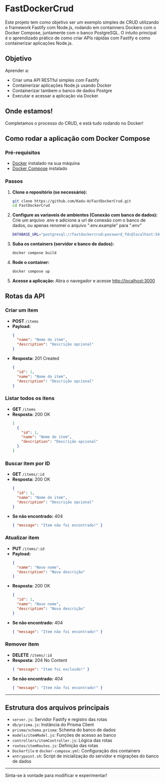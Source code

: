 # FastDockerCrud

Este projeto tem como objetivo ser um exemplo simples de CRUD utilizando o framework Fastify com Node.js, rodando em containners Dockers com o Docker Compose, juntamente com o banco PostgreSQL. O intuito principal é o aprendizado prático de como criar APIs rápidas com Fastify e como containerizar aplicações Node.js.

## Objetivo

Aprender a:
- Criar uma API RESTful simples com Fastify
- Containerizar aplicações Node.js usando Docker
- Containerizar tambem o banco de dados Postgre
- Executar e acessar a aplicação via Docker

## Onde estamos!
Completamos o processo do CRUD, e está tudo rodando no Docker!

## Como rodar a aplicação com Docker Compose

### Pré-requisitos
- [Docker](https://www.docker.com/) instalado na sua máquina
- [Docker Compose](https://docs.docker.com/compose/) instalado

### Passos

1. **Clone o repositório (se necessário):**
   ```sh
   git clone https://github.com/Kadu-H/FastDockerCrud.git
   cd FastDockerCrud
   ```

2. **Configure as variaveis de ambientes (Conexão com banco de dados):**
   Crie um arquivo .env e adicione a url de conexão com o banco de dados, ou apenas renomei o arquivo ".env.example" para ".env"
   ```sh
   DATABASE_URL="postgresql://fastdockercrud:password_fdc@localhost:5432/polls?schema=public"

   ```

3. **Suba os containers (servidor e banco de dados):**
   ```sh
   docker compose build
   ```

4. **Rode o container:**
   ```sh
   docker compose up
   ```

5. **Acesse a aplicação:**
   Abra o navegador e acesse [http://localhost:3000](http://localhost:3000)

## Rotas da API

### Criar um item
- **POST** `/items`
- **Payload:**
  ```json
  {
    "name": "Nome do item",
    "description": "Descrição opcional"
  }
  ```
- **Resposta:** 201 Created  
  ```json
  {
    "id": 1,
    "name": "Nome do item",
    "description": "Descrição opcional"
  }
  ```

### Listar todos os itens
- **GET** `/items`
- **Resposta:** 200 OK  
  ```json
  [
    {
      "id": 1,
      "name": "Nome do item",
      "description": "Descrição opcional"
    }
  ]
  ```

### Buscar item por ID
- **GET** `/items/:id`
- **Resposta:** 200 OK  
  ```json
  {
    "id": 1,
    "name": "Nome do item",
    "description": "Descrição opcional"
  }
  ```
- **Se não encontrado:** 404  
  ```json
  { "message": "Item não foi encontrado!" }
  ```

### Atualizar item
- **PUT** `/items/:id`
- **Payload:**
  ```json
  {
    "name": "Novo nome",
    "description": "Nova descrição"
  }
  ```
- **Resposta:** 200 OK  
  ```json
  {
    "id": 1,
    "name": "Novo nome",
    "description": "Nova descrição"
  }
  ```
- **Se não encontrado:** 404  
  ```json
  { "message": "Item não foi encontrado!" }
  ```

### Remover item
- **DELETE** `/items/:id`
- **Resposta:** 204 No Content  
  ```json
  { "message": "Item foi excluido!" }
  ```
- **Se não encontrado:** 404  
  ```json
  { "message": "Item não foi encontrado!" }
  ```

---

## Estrutura dos arquivos principais

- `server.js`: Servidor Fastify e registro das rotas
- `db/prisma.js`: Instância do Prisma Client
- `prisma/schema.prisma`: Schema do banco de dados
- `models/itemModel.js`: Funções de acesso ao banco
- `controllers/itemController.js`: Lógica das rotas
- `routes/itemRoutes.js`: Definição das rotas
- `Dockerfile` e `docker-compose.yml`: Configuração dos containers
- `entrypoint.sh`: Script de inicialização do servidor e migrações do banco de dados

---
Sinta-se à vontade para modificar e experimentar!
